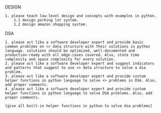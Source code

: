 DESIGN
	
	1. please teach low-level design and concepts with examples in python.
		1.1 design parking lot system.
		1.2 design amazon shopping system.

DSA

    1. please act like a software developer expert and provide basic common problems on <> data structure with their solutions in python language. solutions should be optimized, well-documented and production-ready with all edge-cases covered. Also, state time complexity and space complexity for every solution.
    2. please act like a software developer expert and suggest indicators and patterns that suggest to use <> data structure to solve a dsa problem.
    3. please act like a software developer expert and provide custom helper functions in python language to solve <> problems in DSA. Also, add proper comments.
    4. please act like a software developer expert and provide custom helper functions in python language to solve DSA problems. Also, add proper comments.

    [give all built-in helper functions in python to solve dsa problems]